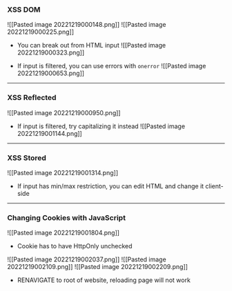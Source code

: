 ### XSS DOM
![[Pasted image 20221219000148.png]]
![[Pasted image 20221219000225.png]]

- You can break out from HTML input
![[Pasted image 20221219000323.png]]

- If input is filtered, you can use errors with `onerror`
![[Pasted image 20221219000653.png]]
---
### XSS Reflected
![[Pasted image 20221219000950.png]]

- If input is filtered, try capitalizing it instead
![[Pasted image 20221219001144.png]]
---
### XSS Stored
![[Pasted image 20221219001314.png]]
- If input has min/max restriction, you can edit HTML and change it client-side
---
### Changing Cookies with JavaScript

![[Pasted image 20221219001804.png]]
- Cookie has to have HttpOnly unchecked

![[Pasted image 20221219002037.png]]
![[Pasted image 20221219002109.png]]
![[Pasted image 20221219002209.png]]
- RENAVIGATE to root of website, reloading page will not work